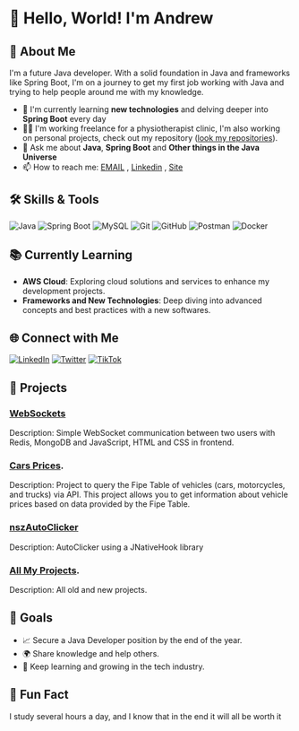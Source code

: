 # 👋 Hello, World! I'm Andrew

## 🚀 About Me
I'm a future Java developer. With a solid foundation in Java and frameworks like Spring Boot, I'm on a journey to get my first job working with Java and trying to help people around me with my knowledge.

- 🌱 I'm currently learning **new technologies** and delving deeper into **Spring Boot** every day
- 👨‍💻 I'm working freelance for a physiotherapist clinic, I'm also working on personal projects, check out my repository ([look my repositories](https://github.com/nszandrew?tab=repositories)).
- 💬 Ask me about **Java**, **Spring Boot** and **Other things in the Java Universe**
- 📫 How to reach me: [EMAIL](nszandrew10@gmail.com) , [Linkedin](https://www.linkedin.com/in/nszandrew/) , [Site](https://www.nszandrew.com.br/)

## 🛠️ Skills & Tools

![Java](https://img.shields.io/badge/Java-ED8B00?style=for-the-badge&logo=java&logoColor=white)
![Spring Boot](https://img.shields.io/badge/Spring%20Boot-6DB33F?style=for-the-badge&logo=spring-boot&logoColor=white)
![MySQL](https://img.shields.io/badge/MySQL-4479A1?style=for-the-badge&logo=mysql&logoColor=white)
![Git](https://img.shields.io/badge/Git-F05032?style=for-the-badge&logo=git&logoColor=white)
![GitHub](https://img.shields.io/badge/GitHub-181717?style=for-the-badge&logo=github&logoColor=white)
![Postman](https://img.shields.io/badge/Postman-FF6C37?style=for-the-badge&logo=postman&logoColor=white)
![Docker](https://img.shields.io/badge/Docker-2496ED?style=for-the-badge&logo=docker&logoColor=white)

## 📚 Currently Learning
- **AWS Cloud**: Exploring cloud solutions and services to enhance my development projects.
- **Frameworks and New Technologies**: Deep diving into advanced concepts and best practices with a new softwares.
 

## 🌐 Connect with Me
[![LinkedIn](https://img.shields.io/badge/LinkedIn-0077B5?style=for-the-badge&logo=linkedin&logoColor=white)](https://www.linkedin.com/in/nszandrew/)
[![Twitter](https://img.shields.io/badge/Twitter-1DA1F2?style=for-the-badge&logo=twitter&logoColor=white)]()
[![TikTok](https://img.shields.io/badge/TikTok-000000?style=for-the-badge&logo=tiktok&logoColor=white)](https://tiktok.com/@nszandrew)

## 💼 Projects
### [WebSockets](https://github.com/nszandrew/whatsapp-web-socket)
Description: Simple WebSocket communication between two users with Redis, MongoDB and JavaScript, HTML and CSS in frontend.

### [Cars Prices](https://github.com/nszandrew/TabelaFIPE_API).
Description: Project to query the Fipe Table of vehicles (cars, motorcycles, and trucks) via API. This project allows you to get information about vehicle prices based on data provided by the Fipe Table.

### [nszAutoClicker](https://github.com/nszandrew/nszAutoClicker)
Description: AutoClicker using a JNativeHook library

### [All My Projects]([https://github.com/nszandrew?tab=repositories]).
Description: All old and new projects.

## 🎯 Goals
- 📈 Secure a Java Developer position by the end of the year.
- 🌍 Share knowledge and help others.
- 📖 Keep learning and growing in the tech industry.

## 🌟 Fun Fact
I study several hours a day, and I know that in the end it will all be worth it
